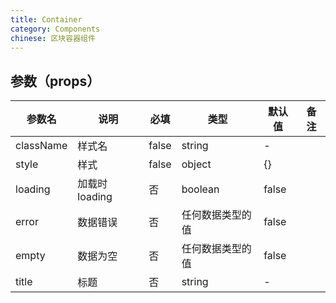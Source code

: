 ```yaml
---
title: Container
category: Components
chinese: 区块容器组件
---
```


## 参数（props）

| 参数名    | 说明           | 必填  | 类型             | 默认值 | 备注 |
| --------- | -------------- | ----- | ---------------- | ------ | ---- |
| className | 样式名         | false | string           | -      |      |
| style     | 样式           | false | object           | {}     |      |
| loading   | 加载时 loading | 否    | boolean          | false  |      |
| error     | 数据错误       | 否    | 任何数据类型的值 | false  |      |
| empty     | 数据为空       | 否    | 任何数据类型的值 | false  |      |
| title     | 标题           | 否    | string           | -      |      |  |
